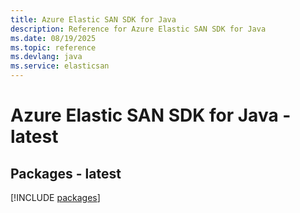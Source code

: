 ```yaml
---
title: Azure Elastic SAN SDK for Java
description: Reference for Azure Elastic SAN SDK for Java
ms.date: 08/19/2025
ms.topic: reference
ms.devlang: java
ms.service: elasticsan
---
```

# Azure Elastic SAN SDK for Java - latest
## Packages - latest
[!INCLUDE [packages](elastic-san-index.md)]